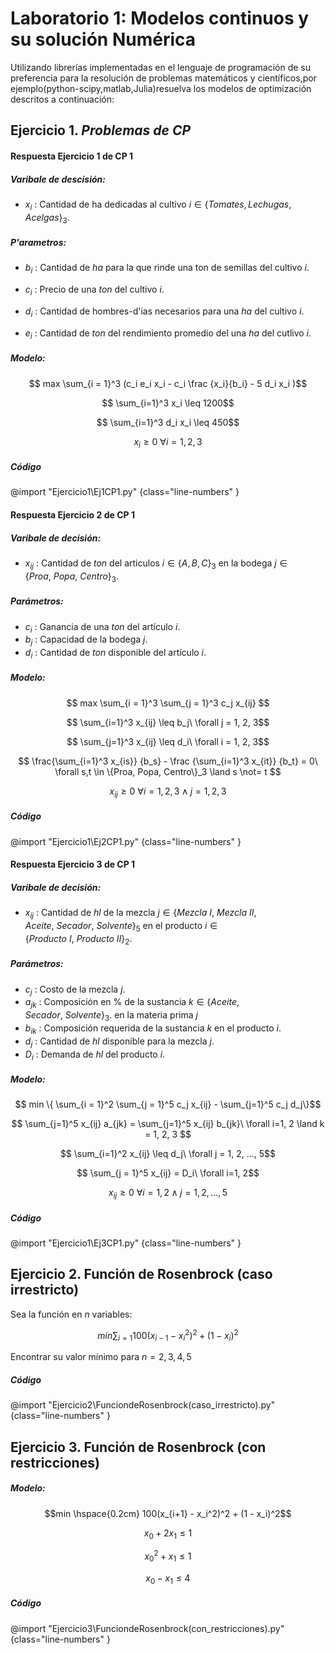 # Laboratorio 1: Modelos continuos y su solución Numérica

Utilizando librerías implementadas en el lenguaje de programación de su preferencia para la resolución de problemas matemáticos y científicos,por ejemplo(python-scipy,matlab,Julia)resuelva los modelos de optimización descritos a continuación:


## Ejercicio 1. *Problemas de CP*


#### Respuesta  Ejercicio 1 de CP 1

##### Varibale de descisión:

- $x_i$ : Cantidad de ha dedicadas al cultivo $i \in \{Tomates, Lechugas, Acelgas\}_3$.

##### P\'arametros:

- $b_i$ : Cantidad de $ha$ para la que rinde una ton de semillas del cultivo $i$.

- $c_i$ : Precio de una $ton$ del cultivo $i$.

- $d_i$ : Cantidad de hombres-d\'ias necesarios para una $ha$ del cultivo $i$.

- $e_i$ : Cantidad de $ton$ del rendimiento promedio del una $ha$ del cutlivo $i$.

##### Modelo:
$$ max \sum_{i = 1}^3 (c_i e_i x_i - c_i \frac {x_i}{b_i} - 5 d_i x_i )$$

$$ \sum_{i=1}^3 x_i \leq 1200$$

$$ \sum_{i=1}^3 d_i x_i \leq 450$$

$$ x_i \geq 0\ \forall i = 1, 2, 3$$

##### Código

@import "Ejercicio1\Ej1CP1.py"  {class="line-numbers" }


#### Respuesta  Ejercicio 2 de CP 1

##### Varibale de decisión:
- $x_{ij}$ : Cantidad de $ton$ del articulos $i \in \{A, B, C\}_3$ en la bodega $j \in \{Proa,\ Popa,\ Centro\}_3$.

##### Parámetros:
- $c_i$ : Ganancia de una *ton* del artículo $i$.
-  $b_j$ : Capacidad de la bodega $j$.
-  $d_i$ : Cantidad de *ton* disponible del artículo $i$.


##### Modelo:
$$ max \sum_{i = 1}^3 \sum_{j = 1}^3 c_j x_{ij} $$

$$ \sum_{i=1}^3 x_{ij} \leq b_j\ \forall j = 1, 2, 3$$

$$ \sum_{j=1}^3 x_{ij} \leq d_i\ \forall i = 1, 2, 3$$

$$ \frac{\sum_{i=1}^3 x_{is}} {b_s} - \frac {\sum_{i=1}^3 x_{it}} {b_t} = 0\ \forall s,t \in \{Proa, Popa, Centro\}_3 \land s \not= t $$

$$ x_{ij} \geq 0\ \forall i = 1, 2, 3 \land j = 1, 2, 3$$

##### Código

@import "Ejercicio1\Ej2CP1.py"  {class="line-numbers" }

#### Respuesta  Ejercicio 3 de CP 1 


##### Varibale de decisión:

- $x_{ij}$ : Cantidad de $hl$ de la mezcla $j \in \{Mezcla\ I,\ Mezcla\ II, Aceite,\ Secador,\ Solvente\}_5$ en el producto $i \in \{Producto\ I,\ Producto\ II\}_2$.


##### Parámetros:

- $c_j$ : Costo de la mezcla $j$.
- $a_{jk}$ : Composición en \% de la sustancia $k \in \{Aceite,Secador,\ Solvente\}_3$. en la materia prima $j$
- $b_{ik}$ : Composición requerida de la sustancia $k$ en el producto $i$.
- $d_j$ : Cantidad de $hl$ disponible para la mezcla $j$.
- $D_i$ : Demanda de $hl$ del producto $i$.


##### Modelo:
$$ min \{ \sum_{i = 1}^2 \sum_{j = 1}^5 c_j x_{ij} -  \sum_{j=1}^5 c_j d_j\}$$

$$ \sum_{j=1}^5 x_{ij} a_{jk} = \sum_{j=1}^5 x_{ij} b_{jk}\ \forall i=1, 2 \land k = 1, 2, 3 $$

$$ \sum_{i=1}^2 x_{ij} \leq d_j\ \forall j = 1, 2, ..., 5$$

$$ \sum_{j = 1}^5 x_{ij} = D_i\  \forall i=1, 2$$

$$ x_{ij} \geq 0\ \forall i = 1,2 \land j = 1, 2, ..., 5$$

##### Código 

@import "Ejercicio1\Ej3CP1.py" {class="line-numbers" }


## Ejercicio 2. Función de Rosenbrock (caso irrestricto)

Sea la función en $n$ variables:

$$min \sum_{i=1} 100 \left(x_{i-1}- x_{i}^{2} \right)^{2} + \left(1-x_{i}\right)^{2}$$

Encontrar su valor mínimo para  $n =2,3,4,5$  

##### Código

@import "Ejercicio2\FunciondeRosenbrock(caso_irrestricto).py" {class="line-numbers" }


## Ejercicio 3. Función de Rosenbrock (con restricciones)


##### Modelo:
$$min \hspace{0.2cm} 100(x_{i+1} - x_i^2)^2 + (1 - x_i)^2$$

$$ x_{0} + 2x_{1} \leq 1 $$

$$ x_{0}^{2} + x_{1} \leq 1 $$

$$ x_{0} - x_{1} \leq 4 $$

##### Código 

@import "Ejercicio3\FunciondeRosenbrock(con_restricciones).py" {class="line-numbers" }